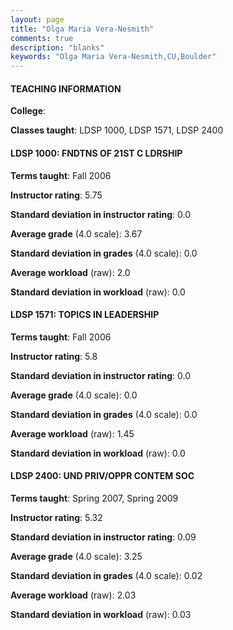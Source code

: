 ```yaml
---
layout: page
title: "Olga Maria Vera-Nesmith" 
comments: true
description: "blanks"
keywords: "Olga Maria Vera-Nesmith,CU,Boulder"
---
```

<head>
<script src="https://ajax.googleapis.com/ajax/libs/jquery/2.1.3/jquery.min.js"></script>
<script src="https://dl.dropboxusercontent.com/s/pc42nxpaw1ea4o9/highcharts.js?dl=0"></script>
<!-- <script src="../assets/js/highcharts.js"></script> -->
<style type="text/css">@font-face {
	font-family: "Bebas Neue";
	src: url(https://www.filehosting.org/file/details/544349/BebasNeue Regular.otf) format("opentype");
	}
	h1.Bebas { 
		font-family: "Bebas Neue", Verdana, Tahoma;
	}
</style>
</head>
	   
#### TEACHING INFORMATION

**College**: 

**Classes taught**: LDSP 1000, LDSP 1571, LDSP 2400

#### LDSP 1000: FNDTNS OF 21ST C LDRSHIP

**Terms taught**: Fall 2006

**Instructor rating**: 5.75

**Standard deviation in instructor rating**: 0.0

**Average grade** (4.0 scale): 3.67

**Standard deviation in grades** (4.0 scale): 0.0

**Average workload** (raw): 2.0

**Standard deviation in workload** (raw): 0.0

#### LDSP 1571: TOPICS IN LEADERSHIP

**Terms taught**: Fall 2006

**Instructor rating**: 5.8

**Standard deviation in instructor rating**: 0.0

**Average grade** (4.0 scale): 0.0

**Standard deviation in grades** (4.0 scale): 0.0

**Average workload** (raw): 1.45

**Standard deviation in workload** (raw): 0.0

#### LDSP 2400: UND PRIV/OPPR CONTEM SOC

**Terms taught**: Spring 2007, Spring 2009

**Instructor rating**: 5.32

**Standard deviation in instructor rating**: 0.09

**Average grade** (4.0 scale): 3.25

**Standard deviation in grades** (4.0 scale): 0.02

**Average workload** (raw): 2.03

**Standard deviation in workload** (raw): 0.03


